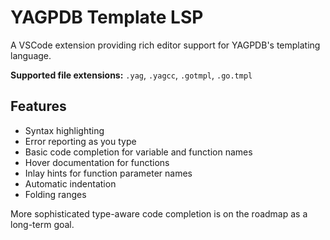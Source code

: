 # YAGPDB Template LSP

A VSCode extension providing rich editor support for YAGPDB's templating language.

**Supported file extensions:** `.yag`, `.yagcc`, `.gotmpl`, `.go.tmpl`

## Features

- Syntax highlighting
- Error reporting as you type
- Basic code completion for variable and function names
- Hover documentation for functions
- Inlay hints for function parameter names
- Automatic indentation
- Folding ranges

More sophisticated type-aware code completion is on the roadmap as a long-term goal.
